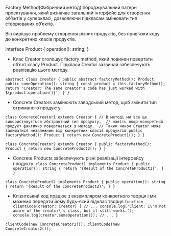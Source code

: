 Factory Method(Фабричний метод)
породжувальний патерн проектування, який визначає загальний інтерфейс для створення об’єктів у суперкласі, дозволяючи підкласам змінювати тип створюваних об’єктів.

Він вирішує проблему створення різних продуктів, без прив’язки коду до конкретних класів продуктів.

interface Product {
    operation(): string;
}

* Клас Creator оголошує factory method, який повинен повертати об’єкт класу Product. 
Підкласи Creator зазвичай забезпечують реалізацію цього методу.

`abstract class Creator {
    public abstract factoryMethod(): Product;
    public someOperation(): string {
        const product = this.factoryMethod();
        return 'Creator: The same creator's code has just worked with ${product.operation()}';
    }
}`

 * Concrete Creators замінюють заводський метод, щоб змінити тип отриманого продукту.

`class ConcreteCreator1 extends Creator {
     // В методі ми все ще використовується абстрактний тип продукту, 
     // навіть якщо конкретний продукт фактично повертається з методу. 
     // Таким чином Creator може залишатися незалежним від конкретних класів продуктів
    public factoryMethod(): Product {
        return new ConcreteProduct1();
    }
}`

`class ConcreteCreator2 extends Creator {
    public factoryMethod(): Product {
        return new ConcreteProduct2();
    }
}`


 * Concrete Products забезпечують різні реалізації інтерфейсу продукту.
`class ConcreteProduct1 implements Product {
    public operation(): string {
        return '{Result of the ConcreteProduct1}';
    }
}`

`class ConcreteProduct2 implements Product {
    public operation(): string {
        return '{Result of the ConcreteProduct2}';
    }
}`

 * Клієнтський код працює з екземпляром конкретного творця і ми можемо передати йому будь-який підклас творця
`function clientCode(creator: Creator) {
    // ...
    console.log('Client: I\'m not aware of the creator\'s class, but it still works.');
    console.log(creator.someOperation());
    // ...
}`

`clientCode(new ConcreteCreator1());
clientCode(new ConcreteCreator2());`
